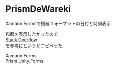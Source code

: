 # PrismDeWareki
Xamarin.Formsで機器フォーマットの日付と時刻表示

和暦を表示したかったので  
[Stack Overflow](http://stackoverflow.com/questions/37835096/format-datetime-in-xamarin-forms-to-device-format-string "Format DateTime in Xamarin Forms to Device Format string")  
を参考にというかコピペった

Xamarin.Forms  
Prism.Unity.Forms
